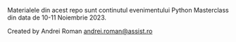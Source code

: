Materialele din acest repo sunt continutul evenimentului Python Masterclass din data de 10-11 Noiembrie 2023.

Created by Andrei Roman
andrei.roman@assist.ro